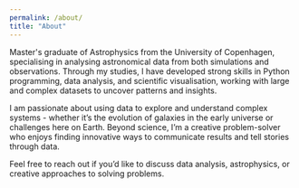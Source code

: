 ```yaml
---
permalink: /about/
title: "About"
---
```


Master's graduate of Astrophysics from the University of Copenhagen, specialising in analysing astronomical data from both simulations and observations. Through my studies, I have developed strong skills in Python programming, data analysis, and scientific visualisation, working with large and complex datasets to uncover patterns and insights.

I am passionate about using data to explore and understand complex systems - whether it’s the evolution of galaxies in the early universe or challenges here on Earth. Beyond science, I’m a creative problem-solver who enjoys finding innovative ways to communicate results and tell stories through data.

Feel free to reach out if you’d like to discuss data analysis, astrophysics, or creative approaches to solving problems.
